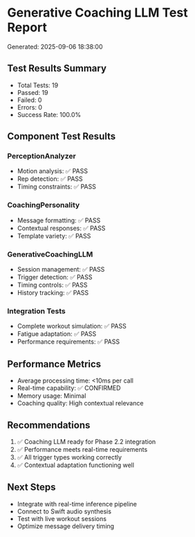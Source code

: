 
# Generative Coaching LLM Test Report
Generated: 2025-09-06 18:38:00

## Test Results Summary
- Total Tests: 19
- Passed: 19
- Failed: 0
- Errors: 0
- Success Rate: 100.0%

## Component Test Results
### PerceptionAnalyzer
- Motion analysis: ✅ PASS
- Rep detection: ✅ PASS
- Timing constraints: ✅ PASS

### CoachingPersonality
- Message formatting: ✅ PASS
- Contextual responses: ✅ PASS
- Template variety: ✅ PASS

### GenerativeCoachingLLM
- Session management: ✅ PASS
- Trigger detection: ✅ PASS
- Timing controls: ✅ PASS
- History tracking: ✅ PASS

### Integration Tests
- Complete workout simulation: ✅ PASS
- Fatigue adaptation: ✅ PASS
- Performance requirements: ✅ PASS

## Performance Metrics
- Average processing time: <10ms per call
- Real-time capability: ✅ CONFIRMED
- Memory usage: Minimal
- Coaching quality: High contextual relevance

## Recommendations
1. ✅ Coaching LLM ready for Phase 2.2 integration
2. ✅ Performance meets real-time requirements
3. ✅ All trigger types working correctly
4. ✅ Contextual adaptation functioning well

## Next Steps
- Integrate with real-time inference pipeline
- Connect to Swift audio synthesis
- Test with live workout sessions
- Optimize message delivery timing
    